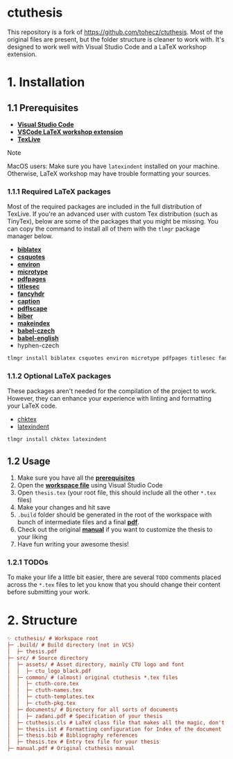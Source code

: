 # ctuthesis

This repository is a fork of https://github.com/tohecz/ctuthesis. Most of the original files are present, but the folder structure is cleaner to work with. It's designed to work well with Visual Studio Code and a LaTeX workshop extension.

# 1. Installation

## 1.1 Prerequisites

- [**Visual Studio Code**](https://code.visualstudio.com)
- [**VSCode LaTeX workshop extension**](https://marketplace.visualstudio.com/items?itemName=James-Yu.latex-workshop)
- [**TexLive**](https://tug.org/texlive)

> [!NOTE]
> MacOS users: Make sure you have `latexindent` installed on your machine. Otherwise, LaTeX workshop may have trouble formatting your sources.

### 1.1.1 Required LaTeX packages

Most of the required packages are included in the full distribution of TexLive. If you're an advanced user with custom Tex distribution (such as TinyTex), below are some of the packages that you might be missing. You can copy the command to install all of them with the `tlmgr` package manager below.

- [**biblatex**](https://bibtex.eu/cs/biblatex/)
- [**csquotes**](https://ctan.org/pkg/csquotes)
- [**environ**](https://www.ctan.org/pkg/environ)
- [**microtype**](https://www.ctan.org/pkg/microtype)
- [**pdfpages**](https://www.ctan.org/pkg/pdfpages)
- [**titlesec**](https://www.ctan.org/pkg/titlesec)
- [**fancyhdr**](https://www.ctan.org/pkg/fancyhdr)
- [**caption**](https://www.ctan.org/pkg/caption)
- [**pdflscape**](https://www.ctan.org/pkg/pdflscape)
- [**biber**](https://www.ctan.org/pkg/biber)
- [**makeindex**](https://www.ctan.org/pkg/makeindex)
- [**babel-czech**](https://www.ctan.org/pkg/babel-czech)
- [**babel-english**](https://www.ctan.org/pkg/babel-english)
- hyphen-czech

```sh
tlmgr install biblatex csquotes environ microtype pdfpages titlesec fancyhdr caption pdflscape biber makeindex babel-czech babel-english hyphen-czech
```

### 1.1.2 Optional LaTeX packages

These packages aren't needed for the compilation of the project to work. However, they can enhance your experience with linting and formatting your LaTeX code.

- [chktex](https://www.ctan.org/pkg/chktex)
- [latexindent](https://www.ctan.org/pkg/latexindent)

```sh
tlmgr install chktex latexindent
```

## 1.2 Usage

1. Make sure you have all the [**prerequisites**](#11-prerequisites)
2. Open the [**workspace file**](./.vscode/thesis.code-workspace) using Visual Studio Code
3. Open `thesis.tex` (your root file, this should include all the other `*.tex` files)
4. Make your changes and hit save
5. `.build` folder should be generated in the root of the workspace with bunch of intermediate files and a final [**pdf**](./.build/thesis.pdf).
6. Check out the original [**manual**](./manual.pdf) if you want to customize the thesis to your liking
7. Have fun writing your awesome thesis!

### 1.2.1 TODOs

To make your life a little bit easier, there are several `TODO` comments placed across the `*.tex` files to let you know that you should change their content before submitting your work.

# 2. Structure

```ini
✨ ctuthesis/ # Workspace root
├─ .build/ # Build directory (not in VCS)
│  ├─ thesis.pdf
├─ src/ # Source directory
│  ├─ assets/ # Asset directory, mainly CTU logo and font
│  │  ├─ ctu_logo_black.pdf
│  ├─ common/ # (almost) original ctuthesis *.tex files
│  │  ├─ ctuth-core.tex
│  │  ├─ ctuth-names.tex
│  │  ├─ ctuth-templates.tex
│  │  ├─ ctuth-pkg.tex
│  ├─ documents/ # Directory for all sorts of documents
│  │  ├─ zadani.pdf # Specification of your thesis
│  ├─ ctuthesis.cls # LaTeX class file that makes all the magic, don't worry about it too much.
│  ├─ thesis.ist # Formatting configuration for Index of the document
│  ├─ thesis.bib # Bibliography references
│  ├─ thesis.tex # Entry tex file for your thesis
├─ manual.pdf # Original ctuthesis manual
```
